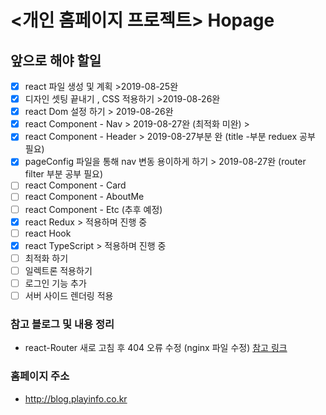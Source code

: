 # <개인 홈페이지 프로젝트> Hopage

## 앞으로 해야 할일 

- [x] react 파일 생성 및 계획 >2019-08-25완
- [x] 디자인 셋팅 끝내기 , CSS 적용하기 >2019-08-26완
- [x] react Dom 설정 하기 > 2019-08-26완
- [x] react Component - Nav > 2019-08-27완 (최적화 미완) > 
- [x] react Component - Header > 2019-08-27부분 완 (title -부분 reduex 공부 필요)
- [x] pageConfig 파일을 통해 nav 변동 용이하게 하기 > 2019-08-27완 (router filter 부분 공부 필요)
- [ ] react Component - Card
- [ ] react Component - AboutMe
- [ ] react Component - Etc (추후 예정)
- [x] react Redux   > 적용하며 진행 중 
- [ ] react Hook
- [x] react TypeScript > 적용하며 진행 중 
- [ ] 최적화 하기
- [ ] 일렉트론 적용하기
- [ ] 로그인 기능 추가
- [ ] 서버 사이드 렌더링 적용

### 참고 블로그 및 내용 정리
- react-Router 새로 고침 후 404 오류 수정 (nginx 파일 수정) 
[참고 링크](https://gkedge.gitbooks.io/react-router-in-the-real/content/index.html)

### 홈페이지 주소
- http://blog.playinfo.co.kr